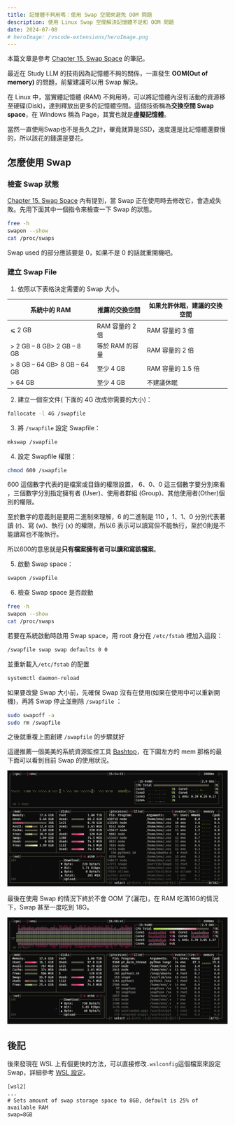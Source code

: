 ```yaml
---
title: 記憶體不夠用嗎：使用 Swap 空間來避免 OOM 問題
description: 使用 Linux Swap 空間解決記憶體不足和 OOM 問題
date: 2024-07-08
# heroImage: /vscode-extensions/heroImage.png
---
```


本篇文章是參考 [Chapter 15. Swap Space](https://docs.redhat.com/en/documentation/red_hat_enterprise_linux/7/html/storage_administration_guide/ch-swapspace#ch-swapspace) 的筆記。

最近在 Study LLM 的技術因為記憶體不夠的關係，一直發生 **OOM(Out of memory)** 的問題，前輩建議可以用 Swap 解決。

在 Linux 中，當實體記憶體 (RAM) 不夠用時，可以將記憶體內沒有活動的資源移至硬碟(Disk)，達到釋放出更多的記憶體空間。這個技術稱為**交換空間 Swap space**，在 Windows 稱為 Page，其實也就是**虛擬記憶體**。

當然一直使用Swap也不是長久之計，畢竟就算是SSD，速度還是比記憶體還要慢的，所以該花的錢還是要花。

## 怎麼使用 Swap

### 檢查 Swap 狀態

[Chapter 15. Swap Space](https://docs.redhat.com/en/documentation/red_hat_enterprise_linux/7/html/storage_administration_guide/ch-swapspace#ch-swapspace) 內有提到，當 Swap 正在使用時去修改它，會造成失敗。先用下面其中一個指令來檢查一下 Swap 的狀態。

```bash
free -h
swapon --show
cat /proc/swaps
```

Swap used 的部分應該要是 0，如果不是 0 的話就重開機吧。

### 建立 Swap File

1. 依照以下表格決定需要的 Swap 大小。

| 系統中的 RAM                 | 推薦的交換空間  | 如果允許休眠，建議的交換空間 |
| ---------------------------- | --------------- | ---------------------------- |
| ⩽ 2 GB                       | RAM 容量的 2 倍 | RAM 容量的 3 倍              |
| > 2 GB – 8 GB> 2 GB – 8 GB   | 等於 RAM 的容量 | RAM 容量的 2 倍              |
| > 8 GB – 64 GB> 8 GB – 64 GB | 至少 4 GB       | RAM 容量的 1.5 倍            |
| > 64 GB                      | 至少 4 GB       | 不建議休眠                   |

2. 建立一個空文件( 下面的 4G 改成你需要的大小)：

```bash
fallocate -l 4G /swapfile
```

3. 將 `/swapfile` 設定 Swapfile：

```bash
mkswap /swapfile
```

4. 設定 Swapfile 權限：

```bash
chmod 600 /swapfile
```

600 這個數字代表的是檔案或目錄的權限設置， 6、0、0 這三個數字要分別來看 ，三個數字分別指定擁有者 (User)、使用者群組 (Group)、其他使用者(Other)個別的權限。

至於數字的意義則是要用二進制來理解，6 的二進制是 110 ，1、1、0 分別代表著讀 (r)、寫 (w)、執行 (x) 的權限，所以6 表示可以讀寫但不能執行，至於0則是不能讀寫也不能執行。

所以600的意思就是**只有檔案擁有者可以讀和寫該檔案**。

5. 啟動 Swap space：

```bash
swapon /swapfile
```

6. 檢查 Swap space 是否啟動

```bash
free -h
swapon --show
cat /proc/swaps
```

若要在系統啟動時啟用 Swap space，用 root 身分在 `/etc/fstab` 裡加入這段：

```bash
/swapfile swap swap defaults 0 0
```

並重新載入`/etc/fstab` 的配置

```bash
systemctl daemon-reload
```

如果要改變 Swap 大小前，先確保 Swap 沒有在使用(如果在使用中可以重新開機)，再將 Swap 停止並刪除 `/swapfile` ：

```bash
sudo swapoff -a
sudo rm /swapfile
```

之後就重複上面創建 `/swapfile` 的步驟就好

這邊推薦一個美美的系統資源監控工具 [Bashtop](https://github.com/aristocratos/bashtop)，在下圖左方的 mem 那格的最下面可以看到目前 Swap 的使用狀況。

![Bashtop](public/2024/use-swap-space-to-avoid-oom/bashtop.png)

最後在使用 Swap 的情況下終於不會 OOM 了(灑花)，在 RAM 吃滿16G的情況下，Swap 甚至一度吃到 18G。

![Bashtop](public/2024/use-swap-space-to-avoid-oom/bashtop-swap.png)

## 後記

後來發現在 WSL 上有個更快的方法，可以直接修改`.wslconfig`這個檔案來設定 Swap，詳細參考 [WSL 設定](https://learn.microsoft.com/zh-tw/windows/wsl/wsl-config#example-wslconfig-file)。

```
[wsl2]
...
# Sets amount of swap storage space to 8GB, default is 25% of available RAM
swap=8GB
```
